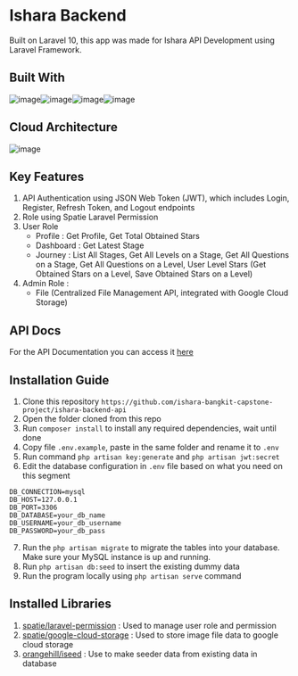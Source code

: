 # Ishara Backend
Built on Laravel 10, this app was made for Ishara API Development using Laravel Framework.

## Built With
![image](https://img.shields.io/badge/Laravel-FF2D20?style=for-the-badge&logo=laravel&logoColor=white)![image](https://img.shields.io/badge/Google_Cloud-4285F4?style=for-the-badge&logo=google-cloud&logoColor=white)![image](https://img.shields.io/badge/PHP-777BB4?style=for-the-badge&logo=php&logoColor=white)![image](https://img.shields.io/badge/MySQL-005C84?style=for-the-badge&logo=mysql&logoColor=white)

## Cloud Architecture
![image](https://github.com/ishara-bangkit-capstone-project/ishara-backend-api/assets/56423774/a3b9cdeb-03d5-43d7-ab3e-dadc5e37eefe)

## Key Features
1. API Authentication using JSON Web Token (JWT), which includes Login, Register, Refresh Token, and Logout endpoints
2. Role using Spatie Laravel Permission
3. User Role
   - Profile : Get Profile, Get Total Obtained Stars
   - Dashboard : Get Latest Stage
   - Journey : List All Stages, Get All Levels on a Stage, Get All Questions on a Stage, Get All Questions on a Level, User Level Stars (Get Obtained Stars on a Level, Save Obtained Stars on a Level)
4. Admin Role :
   - File (Centralized File Management API, integrated with Google Cloud Storage)

## API Docs
For the API Documentation you can access it [here](https://documenter.getpostman.com/view/35279553/2sA3XQhN92)

## Installation Guide
1. Clone this repository `https://github.com/ishara-bangkit-capstone-project/ishara-backend-api`
2. Open the folder cloned from this repo
3. Run `composer install` to install any required dependencies, wait until done
4. Copy file `.env.example`, paste in the same folder and rename it to `.env`
5. Run command `php artisan key:generate` and `php artisan jwt:secret`
6. Edit the database configuration in `.env` file based on what you need on this segment
```
DB_CONNECTION=mysql
DB_HOST=127.0.0.1
DB_PORT=3306
DB_DATABASE=your_db_name
DB_USERNAME=your_db_username
DB_PASSWORD=your_db_pass
```
7. Run the `php artisan migrate` to migrate the tables into your database. Make sure your MySQL instance is up and running.
8. Run `php artisan db:seed` to insert the existing dummy data
9. Run the program locally using `php artisan serve` command

## Installed Libraries
1. [spatie/laravel-permission](https://github.com/spatie/laravel-permission) : Used to manage user role and permission
2. [spatie/google-cloud-storage](https://github.com/spatie/laravel-google-cloud-storage) : Used to store image file data to google cloud storage
3. [orangehill/iseed](https://github.com/orangehill/iseed) : Use to make seeder data from existing data in database
